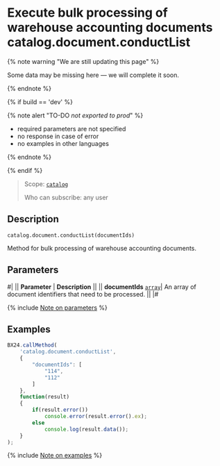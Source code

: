 # Execute bulk processing of warehouse accounting documents catalog.document.conductList

{% note warning "We are still updating this page" %}

Some data may be missing here — we will complete it soon.

{% endnote %}

{% if build == 'dev' %}

{% note alert "TO-DO _not exported to prod_" %}

- required parameters are not specified
- no response in case of error
- no examples in other languages
  
{% endnote %}

{% endif %}

> Scope: [`catalog`](../../scopes/permissions.md)
>
> Who can subscribe: any user

## Description

```http
catalog.document.conductList(documentIds)
```

Method for bulk processing of warehouse accounting documents.

## Parameters

#|
|| **Parameter** | **Description** ||
|| **documentIds**
[`array`](../../data-types.md)| An array of document identifiers that need to be processed. ||
|#

{% include [Note on parameters](../../../_includes/required.md) %}

## Examples

```js
BX24.callMethod(
    'catalog.document.conductList',
    {
        "documentIds": [
            "114",
            "112"
        ]
    },
    function(result)
    {
        if(result.error())
            console.error(result.error().ex);
        else
            console.log(result.data());
    }
);
```

{% include [Note on examples](../../../_includes/examples.md) %}